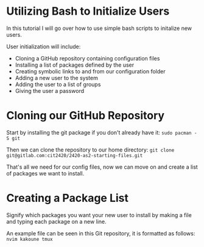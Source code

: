 # Utilizing Bash to Initialize Users
In this tutorial I will go over how to use simple bash scripts to initalize new users.

User initialization will include:
- Cloning a GitHub repository containing configuration files
- Installing a list of packages defined by the user
- Creating symbolic links to and from our configuration folder
- Adding a new user to the system
- Adding the user to a list of groups
- Giving the user a password

# Cloning our GitHub Repository
Start by installing the git package if you don't already have it:
`sudo pacman -S git`

Then we can clone the repository to our home directory:
`git clone git@gitlab.com:cit2420/2420-as2-starting-files.git`

That's all we need for our config files, now we can move on and create a list of packages we want to install.

# Creating a Package List
Signify which packages you want your new user to install by making a file and typing each package on a new line.

An example file can be seen in this Git repository, it is formatted as follows:
<code>
nvim
kakoune
tmux
</code>
